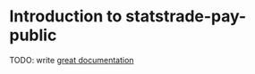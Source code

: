 # Introduction to statstrade-pay-public

TODO: write [great documentation](http://jacobian.org/writing/what-to-write/)
